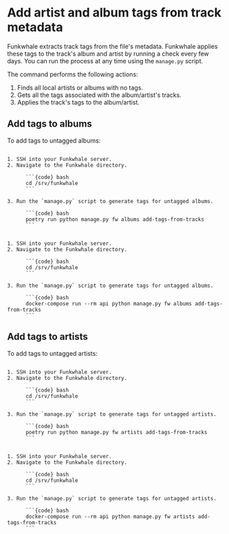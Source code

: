 # Add artist and album tags from track metadata

Funkwhale extracts track tags from the file's metadata. Funkwhale applies these tags to the track's album and artist by running a check every few days. You can run the process at any time using the `manage.py` script.

The command performs the following actions:

1. Finds all local artists or albums with no tags.
2. Gets all the tags associated with the album/artist's tracks.
3. Applies the track's tags to the album/artist.

## Add tags to albums

To add tags to untagged albums:

```{tabbed} Debian

1. SSH into your Funkwhale server.
2. Navigate to the Funkwhale directory.

      ```{code} bash
      cd /srv/funkwhale
      ```

3. Run the `manage.py` script to generate tags for untagged albums.

      ```{code} bash
      poetry run python manage.py fw albums add-tags-from-tracks
      ```

```

```{tabbed} Docker

1. SSH into your Funkwhale server.
2. Navigate to the Funkwhale directory.

      ```{code} bash
      cd /srv/funkwhale
      ```

3. Run the `manage.py` script to generate tags for untagged albums.

      ```{code} bash
      docker-compose run --rm api python manage.py fw albums add-tags-from-tracks
      ```

```

## Add tags to artists

To add tags to untagged artists:

```{tabbed} Debian

1. SSH into your Funkwhale server.
2. Navigate to the Funkwhale directory.

      ```{code} bash
      cd /srv/funkwhale
      ```

3. Run the `manage.py` script to generate tags for untagged artists.

      ```{code} bash
      poetry run python manage.py fw artists add-tags-from-tracks
      ```

```

```{tabbed} Docker

1. SSH into your Funkwhale server.
2. Navigate to the Funkwhale directory.

      ```{code} bash
      cd /srv/funkwhale
      ```

3. Run the `manage.py` script to generate tags for untagged artists.

      ```{code} bash
      docker-compose run --rm api python manage.py fw artists add-tags-from-tracks
      ```

```
